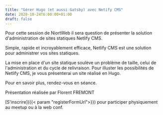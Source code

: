 ```yaml
---
title: "Gérer Hugo (et aussi Gatsby) avec Netify CMS"
date: 2020-10-24T6:00:00+01:00
draft: false 
---
```


Pour cette session de NiortWeb il sera question de présenter la solution d'administration de sites statiques Netlify CMS.

Simple, rapide et incroyablement efficace, Netlify CMS est une solution pour administrer vos sites statiques.

La mise en place d'un site statique soulève un problème de taille, celui de l'administration et du cycle de relivraison.
Pour illuster les possibilités de Netlify CMS, je vous présenterai un site réalisé en Hugo.
 
Pour en savoir plus, rendez-vous en séance.


Présentation réalisée par Florent FREMONT 

[S'inscrire]({{< param "registerFormUrl">}}) pour participer physiquement au meetup ou à la web conf.

